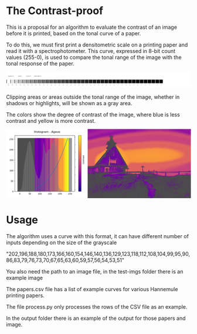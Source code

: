 # The Contrast-proof

This is a proposal for an algorithm to evaluate the contrast of an image before it is printed, based on the tonal curve of a paper.

To do this, we must first print a densitometric scale on a printing paper and read it with a spectrophotometer. This curve, expressed in 8-bit count values ​​(255-0), is used to compare the tonal range of the image with the tonal response of the paper.

![stepwedge](https://github.com/jpereiranet/contrast-proof/blob/e7f67fde0c59c2ff027d654746605bd8d3e303cc/stepwedge/stepwedge.jpg)

Clipping areas or areas outside the tonal range of the image, whether in shadows or highlights, will be shown as a gray area.

The colors show the degree of contrast of the image, where blue is less contrast and yellow is more contrast.

![paper1](https://github.com/jpereiranet/contrast-proof/blob/74de950592dad11b99f8e19c77d19015bfa95896/output/proof_Agave.png )

# Usage

The algorithm uses a curve with this format, it can have different number of inputs depending on the size of the grayscale

"202,196,188,180,173,166,160,154,146,140,136,129,123,118,112,108,104,99,95,90,86,83,79,76,73,70,67,65,63,60,59,57,56,54,53,51"

You also need the path to an image file, in the test-imgs folder there is an example image

The papers.csv file has a list of example curves for various Hannemule printing papers.

The file process.py only processes the rows of the CSV file as an example.

In the output folder there is an example of the output for those papers and image.

